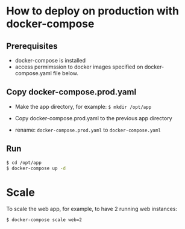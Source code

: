 # How to deploy on production with docker-compose

## Prerequisites

- docker-compose is installed
- access permimssion to docker images specified on docker-compose.yaml file below.

## Copy docker-compose.prod.yaml

- Make the app directory, for example: `$ mkdir /opt/app`

- Copy docker-compose.prod.yaml to the previous app directory

- rename: `docker-compose.prod.yaml` to `docker-compose.yaml`

## Run

```bash
$ cd /opt/app
$ docker-compose up -d
```

# Scale

To scale the web app, for example, to have 2 running web instances:

```bash
$ docker-compose scale web=2
```
